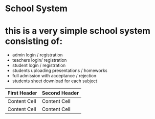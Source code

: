 # School System
# this is a very simple school system consisting of:
* admin login / registration
* teachers login/ registration
* student login / registration
* students uploading presentations / homeworks
* full admission with acceptance / rejection
* students sheet download for each subject

First Header  | Second Header
------------- | -------------
Content Cell  | Content Cell
Content Cell  | Content Cell

